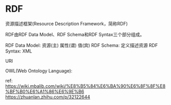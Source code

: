 RDF
===

资源描述框架(Resource Description Framework，简称RDF)

RDF由RDF Data Model、RDF Schema和RDF Syntax三个部分组成。

RDF Data Model: 资源(主) 属性(谓) 值(宾)
RDF Schema: 定义描述资源
RDF Syntax: XML

URI

OWL(Web Ontology Language): 

ref:
https://wiki.mbalib.com/wiki/%E8%B5%84%E6%BA%90%E6%8F%8F%E8%BF%B0%E6%A1%86%E6%9E%B6
https://zhuanlan.zhihu.com/p/32122644
